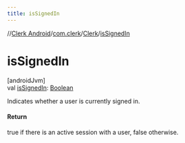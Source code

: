 ```yaml
---
title: isSignedIn
---
```

//[Clerk Android](../../../index.html)/[com.clerk](../index.html)/[Clerk](index.html)/[isSignedIn](is-signed-in.html)



# isSignedIn



[androidJvm]\
val [isSignedIn](is-signed-in.html): [Boolean](https://kotlinlang.org/api/latest/jvm/stdlib/kotlin-stdlib/kotlin/-boolean/index.html)



Indicates whether a user is currently signed in.



#### Return



true if there is an active session with a user, false otherwise.




